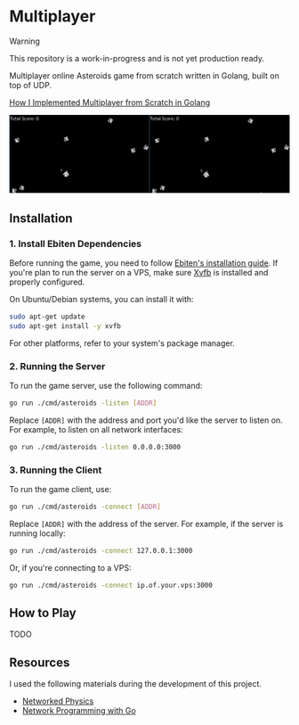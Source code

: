 # Multiplayer

> [!WARNING]
>
> This repository is a work-in-progress and is not yet production ready.

Multiplayer online Asteroids game from scratch written in Golang, built on top
of UDP.

[How I Implemented Multiplayer from Scratch in Golang](https://youtu.be/G8nxQ9ESIFA)

![demo](./demo.gif)

## Installation

### 1. Install Ebiten Dependencies

Before running the game, you need to follow [Ebiten's installation
guide](https://ebitengine.org/en/documents/install.html). If you're plan to run
the server on a VPS, make sure [Xvfb](https://en.wikipedia.org/wiki/Xvfb) is
installed and properly configured.

On Ubuntu/Debian systems, you can install it with:

```bash
sudo apt-get update
sudo apt-get install -y xvfb
```

For other platforms, refer to your system's package manager.

### 2. Running the Server

To run the game server, use the following command:

```bash
go run ./cmd/asteroids -listen [ADDR]
```

Replace `[ADDR]` with the address and port you'd like the server to listen on.
For example, to listen on all network interfaces:

```bash
go run ./cmd/asteroids -listen 0.0.0.0:3000
```

### 3. Running the Client

To run the game client, use:

```bash
go run ./cmd/asteroids -connect [ADDR]
```

Replace `[ADDR]` with the address of the server. For example, if the server is
running locally:

```bash
go run ./cmd/asteroids -connect 127.0.0.1:3000
```

Or, if you're connecting to a VPS:

```bash
go run ./cmd/asteroids -connect ip.of.your.vps:3000
```

## How to Play

TODO

## Resources

I used the following materials during the development of this project.

- [Networked Physics](https://gafferongames.com/categories/networked-physics)
- [Network Programming with Go](https://www.amazon.com/Network-Programming-Go-Adam-Woodbeck/dp/1718500882)
